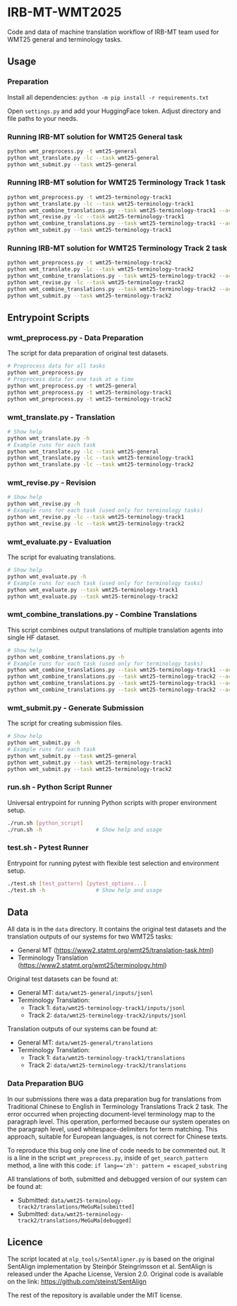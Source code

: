 # IRB-MT-WMT2025
Code and data of machine translation workflow of IRB-MT team used for WMT25 general and terminology tasks. 

## Usage

### Preparation
Install all dependencies:
`python -m pip install -r requirements.txt`

Open `settings.py` and add your HuggingFace token.
Adjust directory and file paths to your needs.

### Running IRB-MT solution for WMT25 General task
```bash
python wmt_preprocess.py -t wmt25-general
python wmt_translate.py -lc --task wmt25-general
python wmt_submit.py --task wmt25-general
```

### Running IRB-MT solution for WMT25 Terminology Track 1 task
```bash
python wmt_preprocess.py -t wmt25-terminology-track1
python wmt_translate.py -lc --task wmt25-terminology-track1
python wmt_combine_translations.py --task wmt25-terminology-track1 --action translation
python wmt_revise.py -lc --task wmt25-terminology-track1
python wmt_combine_translations.py --task wmt25-terminology-track1 --action revision
python wmt_submit.py --task wmt25-terminology-track1
```

### Running IRB-MT solution for WMT25 Terminology Track 2 task
```bash
python wmt_preprocess.py -t wmt25-terminology-track2
python wmt_translate.py -lc --task wmt25-terminology-track2
python wmt_combine_translations.py --task wmt25-terminology-track2 --action translation
python wmt_revise.py -lc --task wmt25-terminology-track2
python wmt_combine_translations.py --task wmt25-terminology-track2 --action revision
python wmt_submit.py --task wmt25-terminology-track2
```

## Entrypoint Scripts

### wmt_preprocess.py - Data Preparation
The script for data preparation of original test datasets.

```bash
# Preprocess data for all tasks
python wmt_preprocess.py
# Preprocess data for one task at a time
python wmt_preprocess.py -t wmt25-general 
python wmt_preprocess.py -t wmt25-terminology-track1
python wmt_preprocess.py -t wmt25-terminology-track2
```

### wmt_translate.py - Translation
```bash
# Show help
python wmt_translate.py -h
# Example runs for each task 
python wmt_translate.py -lc --task wmt25-general
python wmt_translate.py -lc --task wmt25-terminology-track1
python wmt_translate.py -lc --task wmt25-terminology-track2
```

### wmt_revise.py - Revision
```bash
# Show help
python wmt_revise.py -h
# Example runs for each task (used only for terminology tasks)
python wmt_revise.py -lc --task wmt25-terminology-track1
python wmt_revise.py -lc --task wmt25-terminology-track2
```

### wmt_evaluate.py - Evaluation
The script for evaluating translations.
```bash
# Show help
python wmt_evaluate.py -h
# Example runs for each task (used only for terminology tasks)
python wmt_evaluate.py --task wmt25-terminology-track1
python wmt_evaluate.py --task wmt25-terminology-track2
```

### wmt_combine_translations.py - Combine Translations
This script combines output translations of multiple translation agents into single HF dataset.
```bash
# Show help
python wmt_combine_translations.py -h
# Example runs for each task (used only for terminology tasks)
python wmt_combine_translations.py --task wmt25-terminology-track1 --action translation
python wmt_combine_translations.py --task wmt25-terminology-track2 --action translation
python wmt_combine_translations.py --task wmt25-terminology-track1 --action revision
python wmt_combine_translations.py --task wmt25-terminology-track2 --action revision
```

### wmt_submit.py - Generate Submission
The script for creating submission files.
```bash
# Show help
python wmt_submit.py -h 
# Example runs for each task
python wmt_submit.py --task wmt25-general 
python wmt_submit.py --task wmt25-terminology-track1
python wmt_submit.py --task wmt25-terminology-track2
```

### run.sh - Python Script Runner

Universal entrypoint for running Python scripts with proper environment setup.

```bash
./run.sh [python_script]
./run.sh -h                 # Show help and usage
```

### test.sh - Pytest Runner

Entrypoint for running pytest with flexible test selection and environment setup.

```bash
./test.sh [test_pattern] [pytest_options...]
./test.sh -h                # Show help and usage
```


## Data
All data is in the `data` directory. It contains the original test datasets and the translation outputs of our systems for two WMT25 tasks:
- General MT (https://www2.statmt.org/wmt25/translation-task.html)
- Terminology Translation (https://www2.statmt.org/wmt25/terminology.html)

Original test datasets can be found at:
- General MT: `data/wmt25-general/inputs/jsonl`
- Terminology Translation:
    - Track 1: `data/wmt25-terminology-track1/inputs/jsonl`
    - Track 2: `data/wmt25-terminology-track2/inputs/jsonl`

Translation outputs of our systems can be found at:
- General MT: `data/wmt25-general/translations`
- Terminology Translation:
    - Track 1: `data/wmt25-terminology-track1/translations`
    - Track 2: `data/wmt25-terminology-track2/translations`


### Data Preparation BUG
In our submissions there was a data preparation bug for translations from Traditional Chinese to English in Terminology Translations Track 2 task. The error occurred when projecting document-level terminology map to the paragraph level. This operation, performed because our system operates on the paragraph level, used whitespace-delimiters for term matching. This approach, suitable for European languages, is not correct for Chinese texts.

To reproduce this bug only one line of code needs to be commented out.
It is a line in the script `wmt_preprocess.py`, inside of `get_search_pattern` method, a line with this code:
`if lang=='zh': pattern = escaped_substring`

All translations of both, submitted and debugged version of our system can be found at:
- Submitted: `data/wmt25-terminology-track2/translations/MeGuMa[submitted]`
- Submitted: `data/wmt25-terminology-track2/translations/MeGuMa[debugged]`

## Licence
The script located at `nlp_tools/SentAligner.py` is based on the original SentAlign implementation by Steinþór Steingrímsson et al. SentAlign is released under the Apache License, Version 2.0. Original code is available on the link: https://github.com/steinst/SentAlign

The rest of the repository is available under the MIT license.